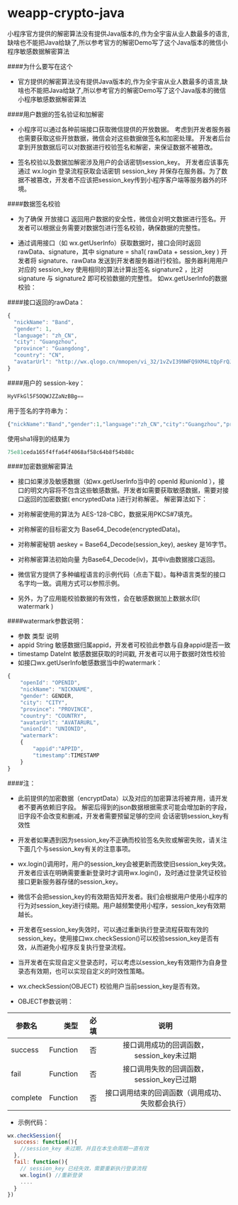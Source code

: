 # weapp-crypto-java
小程序官方提供的解密算法没有提供Java版本的,作为全宇宙从业人数最多的语言,缺啥也不能把Java给缺了,所以参考官方的解密Demo写了这个Java版本的微信小程序敏感数据解密算法


####为什么要写在这个

* 官方提供的解密算法没有提供Java版本的,作为全宇宙从业人数最多的语言,缺啥也不能把Java给缺了,所以参考官方的解密Demo写了这个Java版本的微信小程序敏感数据解密算法

####用户数据的签名验证和加解密
* 小程序可以通过各种前端接口获取微信提供的开放数据。 考虑到开发者服务器也需要获取这些开放数据，微信会对这些数据做签名和加密处理。 开发者后台拿到开放数据后可以对数据进行校验签名和解密，来保证数据不被篡改。



* 签名校验以及数据加解密涉及用户的会话密钥session_key。 开发者应该事先通过 wx.login 登录流程获取会话密钥 session_key 并保存在服务器。为了数据不被篡改，开发者不应该把session_key传到小程序客户端等服务器外的环境。

####数据签名校验
* 为了确保 开放接口 返回用户数据的安全性，微信会对明文数据进行签名。开发者可以根据业务需要对数据包进行签名校验，确保数据的完整性。

* 通过调用接口（如 wx.getUserInfo）获取数据时，接口会同时返回 rawData、signature，其中 signature = sha1( rawData + session_key )
开发者将 signature、rawData 发送到开发者服务器进行校验。服务器利用用户对应的 session_key 使用相同的算法计算出签名 signature2 ，比对 signature 与 signature2 即可校验数据的完整性。
如wx.getUserInfo的数据校验：

####接口返回的rawData：
```javascript
{
  "nickName": "Band",
  "gender": 1,
  "language": "zh_CN",
  "city": "Guangzhou",
  "province": "Guangdong",
  "country": "CN",
  "avatarUrl": "http://wx.qlogo.cn/mmopen/vi_32/1vZvI39NWFQ9XM4LtQpFrQJ1xlgZxx3w7bQxKARol6503Iuswjjn6nIGBiaycAjAtpujxyzYsrztuuICqIM5ibXQ/0"
}
```
####用户的 session-key：
```javascript
HyVFkGl5F5OQWJZZaNzBBg==
```
用于签名的字符串为：
```javascript
{"nickName":"Band","gender":1,"language":"zh_CN","city":"Guangzhou","province":"Guangdong","country":"CN","avatarUrl":"http://wx.qlogo.cn/mmopen/vi_32/1vZvI39NWFQ9XM4LtQpFrQJ1xlgZxx3w7bQxKARol6503Iuswjjn6nIGBiaycAjAtpujxyzYsrztuuICqIM5ibXQ/0"}HyVFkGl5F5OQWJZZaNzBBg==
```
使用sha1得到的结果为
```javascript
75e81ceda165f4ffa64f4068af58c64b8f54b88c
```
####加密数据解密算法
* 接口如果涉及敏感数据（如wx.getUserInfo当中的 openId 和unionId ），接口的明文内容将不包含这些敏感数据。开发者如需要获取敏感数据，需要对接口返回的加密数据( encryptedData )进行对称解密。 解密算法如下：

* 对称解密使用的算法为 AES-128-CBC，数据采用PKCS#7填充。
* 对称解密的目标密文为 Base64_Decode(encryptedData)。
* 对称解密秘钥 aeskey = Base64_Decode(session_key), aeskey 是16字节。
* 对称解密算法初始向量 为Base64_Decode(iv)，其中iv由数据接口返回。
* 微信官方提供了多种编程语言的示例代码（点击下载）。每种语言类型的接口名字均一致。调用方式可以参照示例。

* 另外，为了应用能校验数据的有效性，会在敏感数据加上数据水印( watermark )

####watermark参数说明：

* 参数	类型	说明
* appid	String	敏感数据归属appid，开发者可校验此参数与自身appid是否一致
* timestamp	DateInt	敏感数据获取的时间戳, 开发者可以用于数据时效性校验
* 如接口wx.getUserInfo敏感数据当中的watermark：
```javascript
{
    "openId": "OPENID",
    "nickName": "NICKNAME",
    "gender": GENDER,
    "city": "CITY",
    "province": "PROVINCE",
    "country": "COUNTRY",
    "avatarUrl": "AVATARURL",
    "unionId": "UNIONID",
    "watermark":
    {
        "appid":"APPID",
        "timestamp":TIMESTAMP
    }
}
```
####注：

* 此前提供的加密数据（encryptData）以及对应的加密算法将被弃用，请开发者不要再依赖旧字段。
解密后得到的json数据根据需求可能会增加新的字段，旧字段不会改变和删减，开发者需要预留足够的空间
会话密钥session_key有效性
* 开发者如果遇到因为session_key不正确而校验签名失败或解密失败，请关注下面几个与session_key有关的注意事项。

* wx.login()调用时，用户的session_key会被更新而致使旧session_key失效。开发者应该在明确需要重新登录时才调用wx.login()，及时通过登录凭证校验接口更新服务器存储的session_key。

* 微信不会把session_key的有效期告知开发者。我们会根据用户使用小程序的行为对session_key进行续期。用户越频繁使用小程序，session_key有效期越长。

* 开发者在session_key失效时，可以通过重新执行登录流程获取有效的session_key。使用接口wx.checkSession()可以校验session_key是否有效，从而避免小程序反复执行登录流程。

* 当开发者在实现自定义登录态时，可以考虑以session_key有效期作为自身登录态有效期，也可以实现自定义的时效性策略。

* wx.checkSession(OBJECT)
校验用户当前session_key是否有效。

* OBJECT参数说明：


| 参数名 | 类型 | 必填 | 说明 |
| ------- | -----:  | ---------: | :-----: | 
| success | Function | 否 | 接口调用成功的回调函数，session_key未过期 | 
| fail | Function | 否 | 接口调用失败的回调函数，session_key已过期 | 
| complete | Function | 否 | 接口调用结束的回调函数（调用成功、失败都会执行） | 
* 示例代码：
```javascript
wx.checkSession({
  success: function(){
    //session_key 未过期，并且在本生命周期一直有效
  },
  fail: function(){
    // session_key 已经失效，需要重新执行登录流程
    wx.login() //重新登录
    ....
  }
})
```